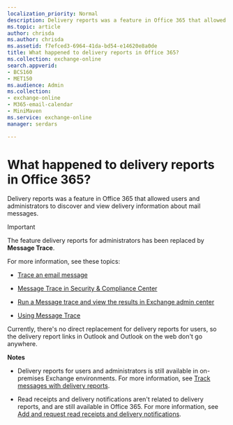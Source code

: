 ```yaml
---
localization_priority: Normal
description: Delivery reports was a feature in Office 365 that allowed users and administrators to discover and view delivery information about messages.
ms.topic: article
author: chrisda
ms.author: chrisda
ms.assetid: f7efced3-6964-41da-bd54-e14620e8a0de
title: What happened to delivery reports in Office 365?
ms.collection: exchange-online
search.appverid:
- BCS160
- MET150
ms.audience: Admin
ms.collection: 
- exchange-online
- M365-email-calendar
- MiniMaven
ms.service: exchange-online
manager: serdars

---
```


# What happened to delivery reports in Office 365?

Delivery reports was a feature in Office 365 that allowed users and administrators to discover and view delivery information about mail messages.

>[!IMPORTANT]
>The feature delivery reports for administrators has been replaced by **Message Trace**.

For more information, see these topics:

- [Trace an email message](https://go.microsoft.com/fwlink/p/?linkid=282262)

- [Message Trace in Security & Compliance Center](https://docs.microsoft.com/office365/securitycompliance/message-trace-scc?redirectSourcePath=%252farticle%252f3e64f99d-ac33-4aba-91c5-9cb4ca476803)
 
- [Run a Message trace and view the results in Exchange admin center](https://docs.microsoft.com/exchange/monitoring/trace-an-email-message/run-a-message-trace-and-view-results)

- [Using Message Trace](https://support.office.com/article/bbf5a330-e83f-43d1-9d51-cfd17d576dd8.aspx)


Currently, there's no direct replacement for delivery reports for users, so the delivery report links in Outlook and Outlook on the web don't go anywhere.

 **Notes**

- Delivery reports for users and administrators is still available in on-premises Exchange environments. For more information, see [Track messages with delivery reports](https://go.microsoft.com/fwlink/p/?linkid=282265).

- Read receipts and delivery notifications aren't related to delivery reports, and are still available in Office 365. For more information, see [Add and request read receipts and delivery notifications](https://support.office.com/article/a34bf70a-4c2c-4461-b2a1-12e4a7a92141.aspx).


